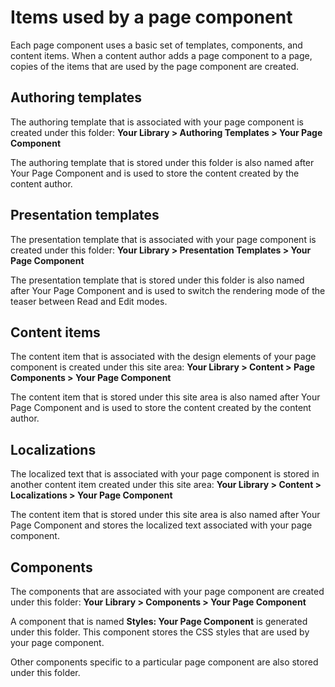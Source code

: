# Items used by a page component

Each page component uses a basic set of templates, components, and content items. When a content author adds a page component to a page, copies of the items that are used by the page component are created.

## Authoring templates

The authoring template that is associated with your page component is created under this folder: **Your Library > Authoring Templates > Your Page Component**

The authoring template that is stored under this folder is also named after Your Page Component and is used to store the content created by the content author.

## Presentation templates

The presentation template that is associated with your page component is created under this folder: **Your Library > Presentation Templates > Your Page Component**

The presentation template that is stored under this folder is also named after Your Page Component and is used to switch the rendering mode of the teaser between Read and Edit modes.

## Content items

The content item that is associated with the design elements of your page component is created under this site area: **Your Library > Content > Page Components > Your Page Component**

The content item that is stored under this site area is also named after Your Page Component and is used to store the content created by the content author.

## Localizations

The localized text that is associated with your page component is stored in another content item created under this site area: **Your Library > Content > Localizations > Your Page Component**

The content item that is stored under this site area is also named after Your Page Component and stores the localized text associated with your page component.

## Components

The components that are associated with your page component are created under this folder: **Your Library > Components > Your Page Component**

A component that is named **Styles: Your Page Component** is generated under this folder. This component stores the CSS styles that are used by your page component.

Other components specific to a particular page component are also stored under this folder.


